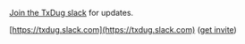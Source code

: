 [Join the TxDug slack](https://join.slack.com/t/txdug/shared_invite/enQtNzU3ODA5NjIzNzMxLTk4YTYzNDdiYWMxNDU1NWU2ZWUxODMyNjk5NWRjNzA3OTBhYmYzYjM2MGVjMjI2MDhiMzFhMmJlYThkMWNjNTc) for updates.

[https://txdug.slack.com](https://txdug.slack.com) ([get invite](https://join.slack.com/t/txdug/shared_invite/enQtNzU3ODA5NjIzNzMxLTk4YTYzNDdiYWMxNDU1NWU2ZWUxODMyNjk5NWRjNzA3OTBhYmYzYjM2MGVjMjI2MDhiMzFhMmJlYThkMWNjNTc))